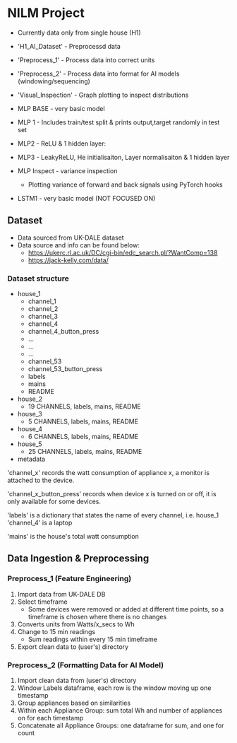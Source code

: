 # NILM Project
* Currently data only from single house (H1)
* 'H1_AI_Dataset' - Preprocessd data

* 'Preprocess_1' - Process data into correct units
* 'Preprocess_2' - Process data into format for AI models (windowing/sequencing)
* 'Visual_Inspection' - Graph plotting to inspect distributions


* MLP BASE - very basic model
* MLP 1 - Includes train/test split & prints output,target randomly in test set
* MLP2 - ReLU & 1 hidden layer:
* MLP3 - LeakyReLU,  He initialisaiton, Layer normalisaiton & 1 hidden layer
* MLP Inspect - variance inspection
  * Plotting variance of forward and back signals using PyTorch hooks

* LSTM1 - very basic model (NOT FOCUSED ON)




## Dataset
* Data sourced from UK-DALE dataset
* Data source and info can be found below:
    * https://ukerc.rl.ac.uk/DC/cgi-bin/edc_search.pl/?WantComp=138
    * https://jack-kelly.com/data/

### Dataset structure
* house_1
    * channel_1
    * channel_2
    * channel_3
    * channel_4
    * channel_4_button_press
    *  ...
    *  ...
    *  ...
    * channel_53
    * channel_53_button_press
    * labels
    * mains
    * README
* house_2
    * 19 CHANNELS, labels, mains, README
* house_3
    * 5 CHANNELS, labels, mains, README
* house_4
    * 6 CHANNELS, labels, mains, README
* house_5
    * 25 CHANNELS, labels, mains, README
* metadata

'channel_x' records the watt consumption of appliance x, a monitor is attached to the device. 

'channel_x_button_press' records when device x is turned on or off, it is only available for some devices.

'labels' is a dictionary that states the name of every channel, i.e. house_1 'channel_4' is a laptop

'mains' is the house's total watt consumption


## Data Ingestion & Preprocessing
### Preprocess_1 (Feature Engineering)
1. Import data from UK-DALE DB
2. Select timeframe
    * Some devices were removed or added at different time points, so a timeframe is chosen where there is no changes 
3. Converts units from Watts/x_secs to Wh
4. Change to 15 min readings
    * Sum readings within every 15 min timeframe
5. Export clean data to (user's) directory

### Preprocess_2 (Formatting Data for AI Model)
1. Import clean data from (user's) directory
2. Window Labels dataframe, each row is the window moving up one timestamp
3. Group appliances based on similarities
4. Within each Appliance Group: sum total Wh and number of appliances on for each timestamp
5. Concatenate all Appliance Groups: one dataframe for sum, and one for count













